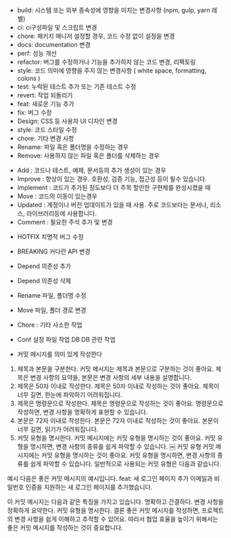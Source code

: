 
- build: 시스템 또는 외부 종속성에 영향을 미치는 변경사항 (npm, gulp, yarn 레벨)
- ci: ci구성파일 및 스크립트 변경
- chore: 패키지 매니저 설정할 경우, 코드 수정 없이 설정을 변경
- docs: documentation 변경
- perf: 성능 개선
- refactor: 버그를 수정하거나 기능을 추가하지 않는 코드 변경, 리팩토링
- style: 코드 의미에 영향을 주지 않는 변경사항 ( white space, formatting, colons )
- test: 누락된 테스트 추가 또는 기존 테스트 수정
- revert: 작업 되돌리기
- feat: 새로운 기능 추가  
- fix: 버그 수정   
- Design: CSS 등 사용자 UI 디자인 변경  
- style: 코드 스타일 수정
- chore: 기타 변경 사항  
- Rename: 파일 혹은 폴더명을 수정하는 경우  
- Remove: 사용하지 않는 파일 혹은 폴더를 삭제하는 경우

* Add : 코드나 테스트, 예제, 문서등의 추가 생성이 있는 경우  
* Improve    : 향상이 있는 경우. 호환성, 검증 기능, 접근성 등이 될수 있습니다.  
* Implement    : 코드가 추가된 정도보다 더 주목 할만한 구현체를 완성시켰을 때  
* Move    : 코드의 이동이 있는경우
* Updated    : 계정이나 버전 업데이트가 있을 때 사용. 주로 코드보다는 문서나, 리소스, 라이브러리등에 사용합니다.
* Comment    : 필요한 주석 추가 및 변경

- HOTFIX 	치명적 버그 수정  
- BREAKING 커다란 API 변경
- Depend 	의존성 추가
- Depend 	의존성 삭제
- Rename 	파일, 폴더명 수정
- Move 	파일, 폴더 경로 변경
- Chore :	기타 사소한 작업
- Conf	설정 파일 작업
DB 	DB 관련 작업

- 커밋 메시지를 의미 있게 작성한다

1. 제목과 본문을 구분한다.
커밋 메시지는 제목과 본문으로 구분하는 것이 좋아요. 제목은 변경 사항의 요약을, 본문은 변경 사항의 세부 내용을 설명합니다.
2. 제목은 50자 이내로 작성한다. 제목은 50자 이내로 작성하는 것이 좋아요. 제목이 너무 길면, 한눈에 파악하기 어려워집니다.
3. 제목은 명령문으로 작성한다.
제목은 명령문으로 작성하는 것이 좋아요. 명령문으로 작성하면, 변경 사항을 명확하게 표현할 수 있습니다.
4. 본문은 72자 이내로 작성한다.
본문은 72자 이내로 작성하는 것이 좋아요. 본문이 너무 길면, 읽기가 어려워집니다.
5. 커밋 유형을 명시한다.
커밋 메시지에는 커밋 유형을 명시하는 것이 좋아요. 커밋 유형을 명시하면, 변경 사항의 종류를 쉽게 파악할 수 있습니다.
￼
 커밋 유형 커밋 메시지에는 커밋 유형을 명시하는 것이 좋아요. 커밋 유형을 명시하면, 변경 사항의 종류를 쉽게 파악할 수 있습니다. 일반적으로 사용되는 커밋 유형은 다음과 같습니다.

예시 다음은 좋은 커밋 메시지의 예시입니다.
feat: 새 로그인 페이지 추가 이메일과 비밀번호 인증을 지원하는 새 로그인 페이지를 추가했습니다.

이 커밋 메시지는 다음과 같은 특징을 가지고 있습니다. 명확하고 간결하다. 변경 사항을 정확하게 요약한다. 커밋 유형을 명시한다. 결론 좋은 커밋 메시지를 작성하면, 프로젝트의 변경 사항을 쉽게 이해하고 추적할 수 있어요. 따라서 협업 효율을 높이기 위해서는 좋은 커밋 메시지를 작성하는 것이 중요합니다.